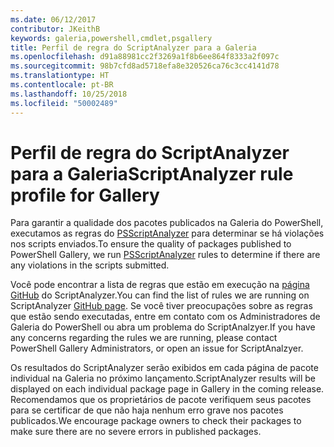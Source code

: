 ```yaml
---
ms.date: 06/12/2017
contributor: JKeithB
keywords: galeria,powershell,cmdlet,psgallery
title: Perfil de regra do ScriptAnalyzer para a Galeria
ms.openlocfilehash: d91a88981cc2f3269a1f8b6ee864f8333a2f097c
ms.sourcegitcommit: 98b7cfd8ad5718efa8e320526ca76c3cc4141d78
ms.translationtype: HT
ms.contentlocale: pt-BR
ms.lasthandoff: 10/25/2018
ms.locfileid: "50002489"
---
```

# <a name="scriptanalyzer-rule-profile-for-gallery"></a><span data-ttu-id="2ccad-103">Perfil de regra do ScriptAnalyzer para a Galeria</span><span class="sxs-lookup"><span data-stu-id="2ccad-103">ScriptAnalyzer rule profile for Gallery</span></span>

<span data-ttu-id="2ccad-104">Para garantir a qualidade dos pacotes publicados na Galeria do PowerShell, executamos as regras do [PSScriptAnalyzer](https://github.com/PowerShell/PSScriptAnalyzer) para determinar se há violações nos scripts enviados.</span><span class="sxs-lookup"><span data-stu-id="2ccad-104">To ensure the quality of packages published to PowerShell Gallery, we run [PSScriptAnalyzer](https://github.com/PowerShell/PSScriptAnalyzer) rules to determine if there are any violations in the scripts submitted.</span></span>

<span data-ttu-id="2ccad-105">Você pode encontrar a lista de regras que estão em execução na [página GitHub](https://github.com/PowerShell/PSScriptAnalyzer/blob/development/Engine/Settings/PSGallery.psd1) do ScriptAnalyzer.</span><span class="sxs-lookup"><span data-stu-id="2ccad-105">You can find the list of rules we are running on ScriptAnalyzer [GitHub page](https://github.com/PowerShell/PSScriptAnalyzer/blob/development/Engine/Settings/PSGallery.psd1).</span></span>
<span data-ttu-id="2ccad-106">Se você tiver preocupações sobre as regras que estão sendo executadas, entre em contato com os Administradores de Galeria do PowerShell ou abra um problema do ScriptAnalzyer.</span><span class="sxs-lookup"><span data-stu-id="2ccad-106">If you have any concerns regarding the rules we are running, please contact PowerShell Gallery Administrators, or open an issue for ScriptAnalzyer.</span></span>

<span data-ttu-id="2ccad-107">Os resultados do ScriptAnalyzer serão exibidos em cada página de pacote individual na Galeria no próximo lançamento.</span><span class="sxs-lookup"><span data-stu-id="2ccad-107">ScriptAnalyzer results will be displayed on each individual package page in Gallery in the coming release.</span></span> <span data-ttu-id="2ccad-108">Recomendamos que os proprietários de pacote verifiquem seus pacotes para se certificar de que não haja nenhum erro grave nos pacotes publicados.</span><span class="sxs-lookup"><span data-stu-id="2ccad-108">We encourage package owners to check their packages to make sure there are no severe errors in published packages.</span></span>
